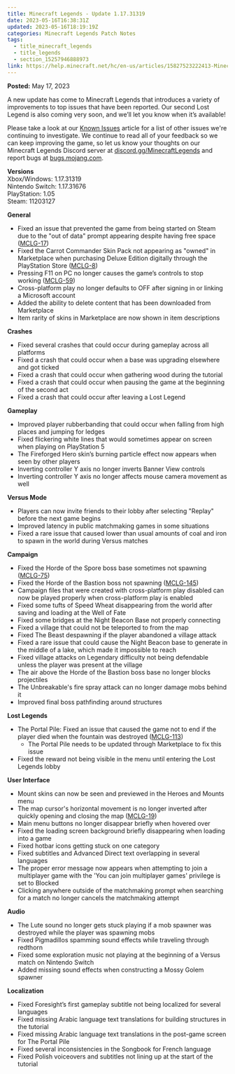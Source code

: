 ```yaml
---
title: Minecraft Legends - Update 1.17.31319
date: 2023-05-16T16:38:31Z
updated: 2023-05-16T18:19:19Z
categories: Minecraft Legends Patch Notes
tags:
  - title_minecraft_legends
  - title_legends
  - section_15257946888973
link: https://help.minecraft.net/hc/en-us/articles/15827523222413-Minecraft-Legends-Update-1-17-31319
---
```


**Posted:** May 17, 2023

A new update has come to Minecraft Legends that introduces a variety of improvements to top issues that have been reported. Our second Lost Legend is also coming very soon, and we’ll let you know when it’s available!

Please take a look at our [Known Issues](../Minecraft-Legends-Gameplay-and-General-Info/Minecraft-Legends-Known-Issues.md) article for a list of other issues we're continuing to investigate. We continue to read all of your feedback so we can keep improving the game, so let us know your thoughts on our Minecraft Legends Discord server at [discord.gg/MinecraftLegends](https://discord.gg/MinecraftLegends) and report bugs at [bugs.mojang.com](https://bugs.mojang.com/projects/MCLG/summary).  
  

**Versions**  
Xbox/Windows: 1.17.31319  
Nintendo Switch: 1.17.31676  
PlayStation: 1.05  
Steam: 11203127  
  

**General**

- Fixed an issue that prevented the game from being started on Steam due to the "out of data" prompt appearing despite having free space ([MCLG-17](https://bugs.mojang.com/browse/MCLG-17))
- Fixed the Carrot Commander Skin Pack not appearing as "owned" in Marketplace when purchasing Deluxe Edition digitally through the PlayStation Store ([MCLG-8](https://bugs.mojang.com/browse/MCLG-8))
- Pressing F11 on PC no longer causes the game’s controls to stop working ([MCLG-59](https://bugs.mojang.com/browse/MCLG-59))
- Cross-platform play no longer defaults to OFF after signing in or linking a Microsoft account
- Added the ability to delete content that has been downloaded from Marketplace
- Item rarity of skins in Marketplace are now shown in item descriptions

**Crashes**

- Fixed several crashes that could occur during gameplay across all platforms
- Fixed a crash that could occur when a base was upgrading elsewhere and got ticked
- Fixed a crash that could occur when gathering wood during the tutorial
- Fixed a crash that could occur when pausing the game at the beginning of the second act
- Fixed a crash that could occur after leaving a Lost Legend

**Gameplay**

- Improved player rubberbanding that could occur when falling from high places and jumping for ledges
- Fixed flickering white lines that would sometimes appear on screen when playing on PlayStation 5
- The Fireforged Hero skin’s burning particle effect now appears when seen by other players
- Inverting controller Y axis no longer inverts Banner View controls
- Inverting controller Y axis no longer affects mouse camera movement as well

**Versus Mode**

- Players can now invite friends to their lobby after selecting "Replay" before the next game begins
- Improved latency in public matchmaking games in some situations
- Fixed a rare issue that caused lower than usual amounts of coal and iron to spawn in the world during Versus matches

**Campaign**

- Fixed the Horde of the Spore boss base sometimes not spawning ([MCLG-75](https://bugs.mojang.com/browse/MCLG-75))
- Fixed the Horde of the Bastion boss not spawning ([MCLG-145](https://bugs.mojang.com/browse/MCLG-145))
- Campaign files that were created with cross-platform play disabled can now be played properly when cross-platform play is enabled
- Fixed some tufts of Speed Wheat disappearing from the world after saving and loading at the Well of Fate
- Fixed some bridges at the Night Beacon Base not properly connecting
- Fixed a village that could not be teleported to from the map
- Fixed The Beast despawning if the player abandoned a village attack
- Fixed a rare issue that could cause the Night Beacon base to generate in the middle of a lake, which made it impossible to reach
- Fixed village attacks on Legendary difficulty not being defendable unless the player was present at the village
- The air above the Horde of the Bastion boss base no longer blocks projectiles
- The Unbreakable's fire spray attack can no longer damage mobs behind it
- Improved final boss pathfinding around structures

**Lost Legends**

- The Portal Pile: Fixed an issue that caused the game not to end if the player died when the fountain was destroyed ([MCLG-113](https://bugs.mojang.com/browse/MCLG-113))
  - The Portal Pile needs to be updated through Marketplace to fix this issue
- Fixed the reward not being visible in the menu until entering the Lost Legends lobby

**User Interface**

- Mount skins can now be seen and previewed in the Heroes and Mounts menu
- The map cursor's horizontal movement is no longer inverted after quickly opening and closing the map ([MCLG-19](https://bugs.mojang.com/browse/MCLG-19))
- Main menu buttons no longer disappear briefly when hovered over
- Fixed the loading screen background briefly disappearing when loading into a game
- Fixed hotbar icons getting stuck on one category
- Fixed subtitles and Advanced Direct text overlapping in several languages
- The proper error message now appears when attempting to join a multiplayer game with the 'You can join multiplayer games' privilege is set to Blocked
- Clicking anywhere outside of the matchmaking prompt when searching for a match no longer cancels the matchmaking attempt

**Audio**

- The Lute sound no longer gets stuck playing if a mob spawner was destroyed while the player was spawning mobs
- Fixed Pigmadillos spamming sound effects while traveling through redthorn
- Fixed some exploration music not playing at the beginning of a Versus match on Nintendo Switch
- Added missing sound effects when constructing a Mossy Golem spawner

**Localization**

- Fixed Foresight’s first gameplay subtitle not being localized for several languages
- Fixed missing Arabic language text translations for building structures in the tutorial
- Fixed missing Arabic language text translations in the post-game screen for The Portal Pile
- Fixed several inconsistencies in the Songbook for French language
- Fixed Polish voiceovers and subtitles not lining up at the start of the tutorial
